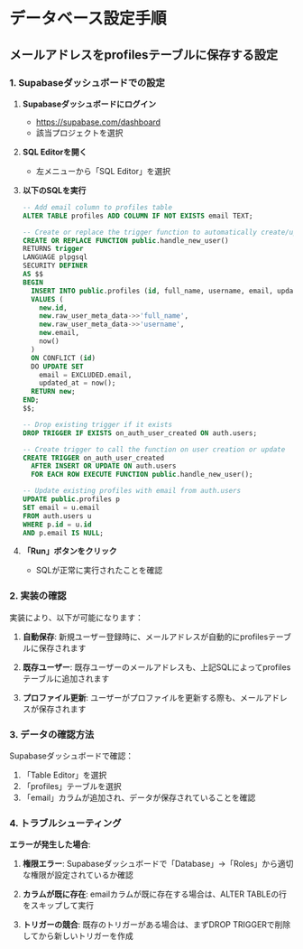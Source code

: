 # データベース設定手順

## メールアドレスをprofilesテーブルに保存する設定

### 1. Supabaseダッシュボードでの設定

1. **Supabaseダッシュボードにログイン**
   - https://supabase.com/dashboard
   - 該当プロジェクトを選択

2. **SQL Editorを開く**
   - 左メニューから「SQL Editor」を選択

3. **以下のSQLを実行**
   ```sql
   -- Add email column to profiles table
   ALTER TABLE profiles ADD COLUMN IF NOT EXISTS email TEXT;

   -- Create or replace the trigger function to automatically create/update profile on user creation
   CREATE OR REPLACE FUNCTION public.handle_new_user()
   RETURNS trigger
   LANGUAGE plpgsql
   SECURITY DEFINER
   AS $$
   BEGIN
     INSERT INTO public.profiles (id, full_name, username, email, updated_at)
     VALUES (
       new.id, 
       new.raw_user_meta_data->>'full_name',
       new.raw_user_meta_data->>'username',
       new.email,
       now()
     )
     ON CONFLICT (id) 
     DO UPDATE SET
       email = EXCLUDED.email,
       updated_at = now();
     RETURN new;
   END;
   $$;

   -- Drop existing trigger if it exists
   DROP TRIGGER IF EXISTS on_auth_user_created ON auth.users;

   -- Create trigger to call the function on user creation or update
   CREATE TRIGGER on_auth_user_created
     AFTER INSERT OR UPDATE ON auth.users
     FOR EACH ROW EXECUTE FUNCTION public.handle_new_user();

   -- Update existing profiles with email from auth.users
   UPDATE public.profiles p
   SET email = u.email
   FROM auth.users u
   WHERE p.id = u.id
   AND p.email IS NULL;
   ```

4. **「Run」ボタンをクリック**
   - SQLが正常に実行されたことを確認

### 2. 実装の確認

実装により、以下が可能になります：

1. **自動保存**: 新規ユーザー登録時に、メールアドレスが自動的にprofilesテーブルに保存されます

2. **既存ユーザー**: 既存ユーザーのメールアドレスも、上記SQLによってprofilesテーブルに追加されます

3. **プロファイル更新**: ユーザーがプロファイルを更新する際も、メールアドレスが保存されます

### 3. データの確認方法

Supabaseダッシュボードで確認：

1. 「Table Editor」を選択
2. 「profiles」テーブルを選択
3. 「email」カラムが追加され、データが保存されていることを確認

### 4. トラブルシューティング

**エラーが発生した場合**:

1. **権限エラー**: Supabaseダッシュボードで「Database」→「Roles」から適切な権限が設定されているか確認

2. **カラムが既に存在**: emailカラムが既に存在する場合は、ALTER TABLEの行をスキップして実行

3. **トリガーの競合**: 既存のトリガーがある場合は、まずDROP TRIGGERで削除してから新しいトリガーを作成